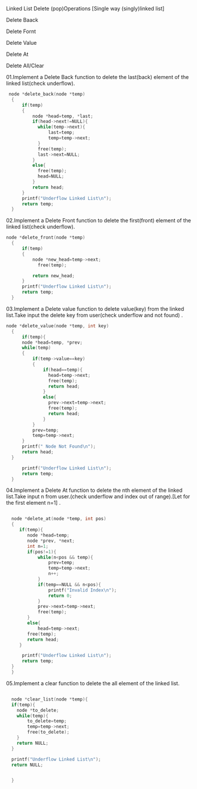 Linked List Delete (pop)Operations [Single way (singly)linked list]

Delete Baack

Delete Fornt

Delete Value

Delete At

Delete All/Clear

01.Implement a Delete Back function to delete the last(back) element of the linked list(check underflow).

```C
 node *delete_back(node *temp)
  {
      if(temp)
      {
          node *head=temp, *last;
          if(head->next!=NULL){
            while(temp->next){
                last=temp;
                temp=temp->next;
            }
            free(temp);
            last->next=NULL;
          }
          else{
            free(temp);
            head=NULL;
          }
          return head;
      }
      printf("Underflow Linked List\n");
      return temp;
  }
```

02.Implement a Delete Front function to delete the first(front) element of the linked list(check underflow). 

```C
node *delete_front(node *temp)
  {
      if(temp)
      {
          node *new_head=temp->next;
            free(temp);

          return new_head;
      }
      printf("Underflow Linked List\n");
      return temp;
  }
```

03.Implement a Delete value function to delete value(key) from the linked list.Take input the delete key from user(check underflow and not found) .

```C
node *delete_value(node *temp, int key)
  {
      if(temp){
      node *head=temp, *prev;
      while(temp)
      {
          if(temp->value==key)
          {
              if(head==temp){
                head=temp->next;
                free(temp);
                return head;
              }
              else{
                prev->next=temp->next;
                free(temp);
                return head;
              }
          }
          prev=temp;
          temp=temp->next;
      }
      printf(" Node Not Found\n");
      return head;
  }

      printf("Underflow Linked List\n");
      return temp;
  }
```

04.Implement a Delete At function to delete the nth element of the linked list.Take input n from user.(check underflow and index out of range).[Let for the first element n=1] .

```C

  node *delete_at(node *temp, int pos)
  {
     if(temp){
        node *head=temp;
        node *prev, *next;
        int n=1;
        if(pos!=1){
            while(n<pos && temp){
                prev=temp;
                temp=temp->next;
                n++;
            }
            if(temp==NULL && n<pos){
                printf("Invalid Index\n");
                return 0;
            }
            prev->next=temp->next;
            free(temp);
        }
        else{
            head=temp->next;
        free(temp);
        return head;
     }

      printf("Underflow Linked List\n");
      return temp;
  }
  }
```

05.Implement a clear function to delete the all element of the linked list.

```C

  node *clear_list(node *temp){
  if(temp){
    node *to_delete;
    while(temp){
        to_delete=temp;
        temp=temp->next;
        free(to_delete);
    }
    return NULL;
  }

  printf("Underflow Linked List\n");
  return NULL;


  }

```
